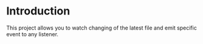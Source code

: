 # Introduction

This project allows you to watch changing of the latest file and emit specific event to any listener.
